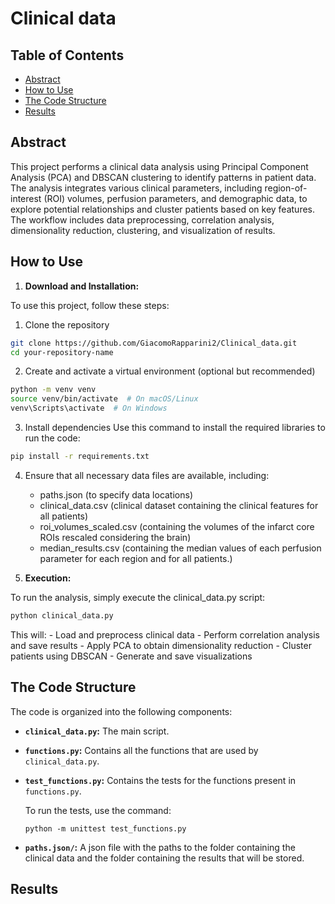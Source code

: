 # Clinical data

## Table of Contents
- [Abstract](#abstract)
- [How to Use](#how-to-use)
- [The Code Structure](#the-code-structure)
- [Results](#results)

## Abstract

This project performs a clinical data analysis using Principal Component Analysis (PCA) and DBSCAN clustering to identify patterns in patient data. The analysis integrates various clinical parameters, including region-of-interest (ROI) volumes, perfusion parameters, and demographic data, to explore potential relationships and cluster patients based on key features. The workflow includes data preprocessing, correlation analysis, dimensionality reduction, clustering, and visualization of results.


## How to Use
1. **Download and Installation:**

To use this project, follow these steps:

1.	Clone the repository
```sh
git clone https://github.com/GiacomoRapparini2/Clinical_data.git
cd your-repository-name
```


2.	Create and activate a virtual environment (optional but recommended)
```sh
python -m venv venv
source venv/bin/activate  # On macOS/Linux
venv\Scripts\activate  # On Windows
```


3.	Install dependencies
Use this command to install the required libraries to run the code:
```sh
pip install -r requirements.txt
```


4.	Ensure that all necessary data files are available, including:
    - paths.json (to specify data locations)
    - clinical_data.csv (clinical dataset containing the clinical features for all patients)
    - roi_volumes_scaled.csv (containing the volumes of the infarct core ROIs rescaled considering the brain)
    - median_results.csv (containing the median values of each perfusion parameter for each region and for all patients.)



3. **Execution:**

To run the analysis, simply execute the clinical_data.py script:
```sh
python clinical_data.py
```

This will:
	- Load and preprocess clinical data
	- Perform correlation analysis and save results
	- Apply PCA to obtain dimensionality reduction
	- Cluster patients using DBSCAN
	- Generate and save visualizations


## The Code Structure
The code is organized into the following components:

- **`clinical_data.py`:** The main script.
- **`functions.py`:** Contains all the functions that are used by `clinical_data.py`.
- **`test_functions.py`:** Contains the tests for the functions present in `functions.py`.

     To run the tests, use the command:
     ```
     python -m unittest test_functions.py
     ```
- **`paths.json/`:** A json file with the paths to the folder containing the clinical data and the folder containing the results that will be stored.

## Results
